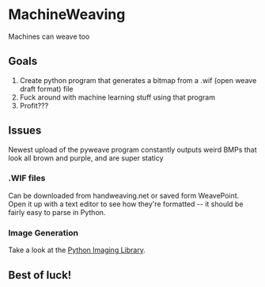 # MachineWeaving
Machines can weave too

## Goals
1. Create python program that generates a bitmap from a .wif (open weave draft format) file
2. Fuck around with machine learning stuff using that program
3. Profit???

## Issues
Newest upload of the pyweave program constantly outputs weird BMPs that look all brown and purple,
and are super staticy 


### .WIF files
Can be downloaded from handweaving.net or saved form WeavePoint.  Open it up with a text editor to see how they're formatted -- it should be fairly easy to parse in Python.

### Image Generation
Take a look at the [Python Imaging Library](http://www.pythonware.com/products/pil/).

## Best of luck!
